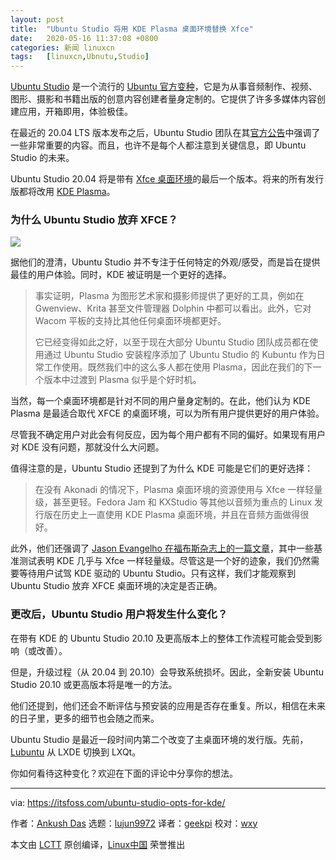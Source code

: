```yaml
---
layout: post
title:	"Ubuntu Studio 将用 KDE Plasma 桌面环境替换 Xfce"
date:	2020-05-16 11:37:08 +0800 
categories:	新闻 linuxcn 
tags:	[linuxcn,Ubnutu,Studio]
---
```



[Ubuntu Studio](https://ubuntustudio.org/) 是一个流行的 [Ubuntu 官方变种](https://itsfoss.com/which-ubuntu-install/)，它是为从事音频制作、视频、图形、摄影和书籍出版的创意内容创建者量身定制的。它提供了许多多媒体内容创建应用，开箱即用，体验极佳。


在最近的 20.04 LTS 版本发布之后，Ubuntu Studio 团队在其[官方公告](https://ubuntustudio.org/2020/04/ubuntu-studio-20-04-lts-released/)中强调了一些非常重要的内容。而且，也许不是每个人都注意到关键信息，即 Ubuntu Studio 的未来。


Ubuntu Studio 20.04 将是带有 [Xfce 桌面环境](https://xfce.org)的最后一个版本。将来的所有发行版都将改用 [KDE Plasma](https://kde.org/plasma-desktop)。


### 为什么 Ubuntu Studio 放弃 XFCE？


![](/Asserts/Images//attachment/album/202005/16/113713pl190wbu8788rq9q.jpg)


据他们的澄清，Ubuntu Studio 并不专注于任何特定的外观/感受，而是旨在提供最佳的用户体验。同时，KDE 被证明是一个更好的选择。



> 
> 事实证明，Plasma 为图形艺术家和摄影师提供了更好的工具，例如在 Gwenview、Krita 甚至文件管理器 Dolphin 中都可以看出。此外，它对 Wacom 平板的支持比其他任何桌面环境都更好。
> 
> 
> 它已经变得如此之好，以至于现在大部分 Ubuntu Studio 团队成员都在使用通过 Ubuntu Studio 安装程序添加了 Ubuntu Studio 的 Kubuntu 作为日常工作使用。既然我们中的这么多人都在使用 Plasma，因此在我们的下一个版本中过渡到 Plasma 似乎是个好时机。
> 
> 
> 


当然，每一个桌面环境都是针对不同的用户量身定制的。在此，他们认为 KDE Plasma 是最适合取代 XFCE 的桌面环境，可以为所有用户提供更好的用户体验。


尽管我不确定用户对此会有何反应，因为每个用户都有不同的偏好。如果现有用户对 KDE 没有问题，那就没什么大问题。


值得注意的是，Ubuntu Studio 还提到了为什么 KDE 可能是它们的更好选择：



> 
> 在没有 Akonadi 的情况下，Plasma 桌面环境的资源使用与 Xfce 一样轻量级，甚至更轻。Fedora Jam 和 KXStudio 等其他以音频为重点的 Linux 发行版在历史上一直使用 KDE Plasma 桌面环境，并且在音频方面做得很好。
> 
> 
> 


此外，他们还强调了 [Jason Evangelho 在福布斯杂志上的一篇文章](https://www.forbes.com/sites/jasonevangelho/2019/10/23/bold-prediction-kde-will-steal-the-lightweight-linux-desktop-crown-in-2020)，其中一些基准测试表明 KDE 几乎与 Xfce 一样轻量级。尽管这是一个好的迹象，我们仍然需要等待用户试驾 KDE 驱动的 Ubuntu Studio。只有这样，我们才能观察到 Ubuntu Studio 放弃 XFCE 桌面环境的决定是否正确。


### 更改后，Ubuntu Studio 用户将发生什么变化？


在带有 KDE 的 Ubuntu Studio 20.10 及更高版本上的整体工作流程可能会受到影响（或改善）。


但是，升级过程（从 20.04 到 20.10）会导致系统损坏。因此，全新安装 Ubuntu Studio 20.10 或更高版本将是唯一的方法。


他们还提到，他们还会不断评估与预安装的应用是否存在重复。所以，相信在未来的日子里，更多的细节也会随之而来。


Ubuntu Studio 是最近一段时间内第二个改变了主桌面环境的发行版。先前，[Lubuntu](https://itsfoss.com/lubuntu-20-04-review/) 从 LXDE 切换到 LXQt。


你如何看待这种变化？欢迎在下面的评论中分享你的想法。




---


via: <https://itsfoss.com/ubuntu-studio-opts-for-kde/>


作者：[Ankush Das](https://itsfoss.com/author/ankush/) 选题：[lujun9972](https://github.com/lujun9972) 译者：[geekpi](https://github.com/geekpi) 校对：[wxy](https://github.com/wxy)


本文由 [LCTT](https://github.com/LCTT/TranslateProject) 原创编译，[Linux中国](https://linux.cn/) 荣誉推出
